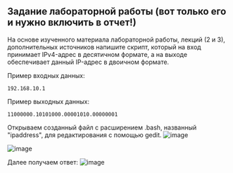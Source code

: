 ## Задание лабораторной работы (вот только его и нужно включить в отчет!)

На основе изученного материала лабораторной работы, лекций (2 и 3), дополнительных источников напишите скрипт, который на вход принимает IPv4-адрес в десятичном формате, а на выходе обеспечивает данный IP-адрес в двоичном формате.

Пример входных данных:

```192.168.10.1```

Пример выходныx данных:

```11000000.10101000.00001010.00000001```

Открываем созданный файл с расширением .bash, названный "ipaddress", для редактирования с помощью gedit. 
![image](https://github.com/user-attachments/assets/e43e6d12-0f77-460c-8343-aa29eed298d8)


![image](https://github.com/user-attachments/assets/5e667ce5-2047-4b87-be94-829576581ec2)

Далее получаем ответ:
![image](https://github.com/user-attachments/assets/d6aa01c7-9ec1-48c6-859f-87f008ada810)

